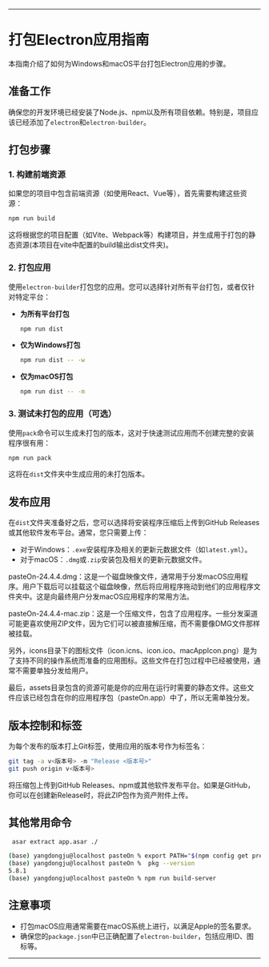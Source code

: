 
---

# 打包Electron应用指南

本指南介绍了如何为Windows和macOS平台打包Electron应用的步骤。

## 准备工作

确保您的开发环境已经安装了Node.js、npm以及所有项目依赖。特别是，项目应该已经添加了`electron`和`electron-builder`。

## 打包步骤

### 1. 构建前端资源

如果您的项目中包含前端资源（如使用React、Vue等），首先需要构建这些资源：

```bash
npm run build
```

这将根据您的项目配置（如Vite、Webpack等）构建项目，并生成用于打包的静态资源(本项目在vite中配置的build输出dist文件夹)。

### 2. 打包应用

使用`electron-builder`打包您的应用。您可以选择针对所有平台打包，或者仅针对特定平台：

- **为所有平台打包**

  ```bash
  npm run dist
  ```

- **仅为Windows打包**

  ```bash
  npm run dist -- -w
  ```

- **仅为macOS打包**

  ```bash
  npm run dist -- -m
  ```

### 3. 测试未打包的应用（可选）

使用`pack`命令可以生成未打包的版本，这对于快速测试应用而不创建完整的安装程序很有用：

```bash
npm run pack
```

这将在`dist`文件夹中生成应用的未打包版本。

## 发布应用

在`dist`文件夹准备好之后，您可以选择将安装程序压缩后上传到GitHub Releases或其他软件发布平台。通常，您只需要上传：

- 对于Windows：`.exe`安装程序及相关的更新元数据文件（如`latest.yml`）。
- 对于macOS：`.dmg`或`.zip`安装包及相关的更新元数据文件。

pasteOn-24.4.4.dmg：这是一个磁盘映像文件，通常用于分发macOS应用程序。用户下载后可以挂载这个磁盘映像，然后将应用程序拖动到他们的应用程序文件夹中。这是向最终用户分发macOS应用程序的常用方法。

pasteOn-24.4.4-mac.zip：这是一个压缩文件，包含了应用程序。一些分发渠道可能更喜欢使用ZIP文件，因为它们可以被直接解压缩，而不需要像DMG文件那样被挂载。

另外，icons目录下的图标文件（icon.icns、icon.ico、macAppIcon.png）是为了支持不同的操作系统而准备的应用图标。这些文件在打包过程中已经被使用，通常不需要单独分发给用户。

最后，assets目录包含的资源可能是你的应用在运行时需要的静态文件。这些文件应该已经包含在你的应用程序包（pasteOn.app）中了，所以无需单独分发。

## 版本控制和标签

为每个发布的版本打上Git标签，使用应用的版本号作为标签名：

```bash
git tag -a v<版本号> -m "Release <版本号>"
git push origin v<版本号>
```

将压缩包上传到GitHub Releases、npm或其他软件发布平台。如果是GitHub，你可以在创建新Release时，将此ZIP包作为资产附件上传。

## 其他常用命令

```bash
 asar extract app.asar ./

(base) yangdongju@localhost pasteOn % export PATH="$(npm config get prefix)/bin:$PATH"
(base) yangdongju@localhost pasteOn %  pkg --version        
5.8.1
(base) yangdongju@localhost pasteOn % npm run build-server
```

## 注意事项

- 打包macOS应用通常需要在macOS系统上进行，以满足Apple的签名要求。
- 确保您的`package.json`中已正确配置了`electron-builder`，包括应用ID、图标等。

---